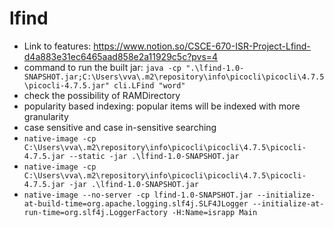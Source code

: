 # lfind

- Link to features: https://www.notion.so/CSCE-670-ISR-Project-Lfind-d4a883e31ec6465aad858e2a11929c5c?pvs=4
- command to run the built jar: `java -cp ".\lfind-1.0-SNAPSHOT.jar;C:\Users\vva\.m2\repository\info\picocli\picocli\4.7.5\picocli-4.7.5.jar" cli.LFind "word"`
- check the possibility of RAMDirectory
- popularity based indexing: popular items will be indexed with more granularity
- case sensitive and case in-sensitive searching
- `native-image -cp C:\Users\vva\.m2\repository\info\picocli\picocli\4.7.5\picocli-4.7.5.jar --static -jar .\lfind-1.0-SNAPSHOT.jar`
- `native-image -cp C:\Users\vva\.m2\repository\info\picocli\picocli\4.7.5\picocli-4.7.5.jar -jar .\lfind-1.0-SNAPSHOT.jar`
- `native-image --no-server -cp lfind-1.0-SNAPSHOT.jar --initialize-at-build-time=org.apache.logging.slf4j.SLF4JLogger --initialize-at-run-time=org.slf4j.LoggerFactory -H:Name=israpp Main`